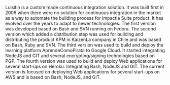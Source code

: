 Luisitin is a custom made continuous integration solution. It was built first in 2006 when there were no solution for continuous integration in the market as a way to automate the building process for Impactia Suite product. It has evolved over the years to adapt to newer technologies.
The first version was developed based on Bash and SVN running on Fedora.
The second version which added a distribution step was used for building and distributing the product KPM in KaizenLa company in Chile and was based on Bash, Ruby and SVN.
The third version was used to build and deploy the learning platform AprendeComoPirata to Google Cloud. It started integrating NodeJS and GIT and several encrypting/signing technologies based on PGP.
The fourth version was used to build and deploy Web applications for several start-ups on Heroku. Integrating Bash, NodeJS and GIT.
The current version is focused on deploying Web applications for several start-ups on AWS and is based on Bash, NodeJS, and GIT.  
